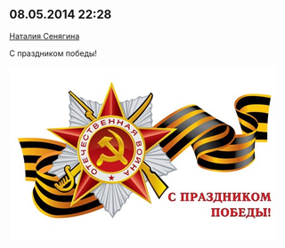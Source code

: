 ## 08.05.2014 22:28

[Наталия Сенягина](https://vk.com/id33862652)

С праздником победы!

![2014_05_08---22_28.jpg](img/2014_05_08---22_28.jpg)
